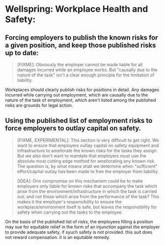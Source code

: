 # Wellspring: Workplace Health and Safety:

## Forcing employers to publish the known risks for a given position, and keep those published risks up to date:

> [FIXME]: Obviously the employer cannot be made liable for all damages incurred while an employee works. But "causally due to the nature of the task" isn't a clear enough principle for the limitation of liability.

Workplaces should clearly publish risks for positions in detail. Any damages incurred while carrying out employment, which are causally due to the nature of the task of employment, which aren't listed among the published risks are grounds for legal action.

## Using the published list of employment risks to force employers to outlay capital on safety.

> [FIXME, EXPERIMENTAL]: This section is very difficult to get right. We want to ensure that employers outlay capital on safety equipment and infrastructure to ameliorate the known risks for the tasks they assign. But we also don't want to mandate that employers must use the absolute most cutting edge method for ameliorating any known risk. The question is, by what means shall we determine when "sufficient" effort/capital outlay has been made to free the employer from liability.

> [IDEA]: One compromise on this mechanism could be to make employers only liable for known risks that accompany the task which arise from the environment/infrastructure in which the task is carried out; and not those which arise from the performance of the task? This makes it the employer's responsibility to ensure the workplace/environment itself is safe, but leaves the responsibility for safety when carrying out the tasks to the employee.

On the basis of the published list of risks, the employees filling a position may sue for equitable relief in the form of an injunction against the employer to provide adequate safety, if syuch safety is not provided. this suit does not reward compensation. it is an equitable remedy.
